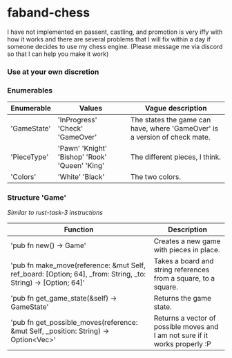 # faband-chess

I have not implemented en passent, castling, and promotion is very iffy with how it works and there are several problems that I will fix within a day if someone decides to use my chess engine. (Please message me via discord so that I can help you make it work)

### Use at your own discretion

### Enumerables
| **Enumerable** | **Values** | **Vague description** |
|----------------|------------|-----------------------|
| 'GameState'    | 'InProgress' 'Check' 'GameOver' | The states the game can have, where 'GameOver' is a version of check mate. |
| 'PieceType'    | 'Pawn' 'Knight' 'Bishop' 'Rook' 'Queen' 'King' | The different pieces, I think. |
| 'Colors'       | 'White' 'Black' | The two colors. |

### Structure 'Game'
*Similar to rust-task-3 instructions*

| **Function** | **Description** |
|--------------|-----------------|
| 'pub fn new() -> Game' | Creates a new game with pieces in place. |
| 'pub fn make_move(reference: &mut Self, ref_board: [Option<Piece>; 64], _from: String, _to: String) -> [Option<Piece>; 64]' | Takes a board and string references from a square, to a square. | 
| 'pub fn get_game_state(&self) -> GameState' | Returns the game state. |
| 'pub fn get_possible_moves(reference: &mut Self, _position: String) -> Option<Vec<String>>' | Returns a vector of possible moves and I am not sure if it works properly :P |
